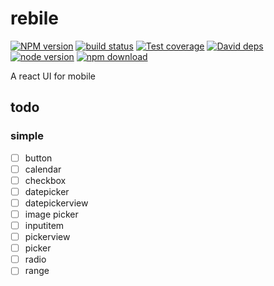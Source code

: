 # rebile
[![NPM version][npm-image]][npm-url]
[![build status][travis-image]][travis-url]
[![Test coverage][coveralls-image]][coveralls-url]
[![David deps][david-image]][david-url]
[![node version][node-image]][node-url]
[![npm download][download-image]][download-url]

[npm-image]: https://img.shields.io/npm/v/rebile.svg?style=flat-square
[npm-url]: https://npmjs.org/package/rebile
[travis-image]: https://img.shields.io/travis/215566435/rebile.svg?style=flat-square
[travis-url]: https://travis-ci.org/215566435/rebile
[coveralls-image]: https://img.shields.io/coveralls/215566435/rebile.svg?style=flat-square
[coveralls-url]: https://coveralls.io/r/215566435/rebile?branch=master
[david-image]: https://img.shields.io/david/215566435/rebile.svg?style=flat-square
[david-url]: https://david-dm.org/215566435/rebile
[node-image]: https://img.shields.io/badge/node.js-%3E=_8.0-green.svg?style=flat-square
[node-url]: http://nodejs.org/download/
[download-image]: https://img.shields.io/npm/dm/rebile.svg?style=flat-square
[download-url]: https://npmjs.org/package/rebile


A react UI for mobile

## todo

### simple

- [ ] button
- [ ] calendar
- [ ] checkbox
- [ ] datepicker
- [ ] datepickerview
- [ ] image picker
- [ ] inputitem
- [ ] pickerview
- [ ] picker
- [ ] radio
- [ ] range